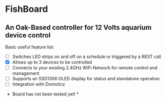 # FishBoard
## An Oak-Based controller for 12 Volts aquarium device control

Basic useful feature list:

- [ ] Switches LED strips on and off on a schedule or triggered by a REST call
- [X] Allows up to 3 devices to be controlled
- [ ] Connects to your existing 2.4GHz WiFi Network for remote control and management
- [ ] Supports an SSD1306 OLED display for status and standalone operation
- [ ] Integration with Domoticz

* Board has not been tested yet! *